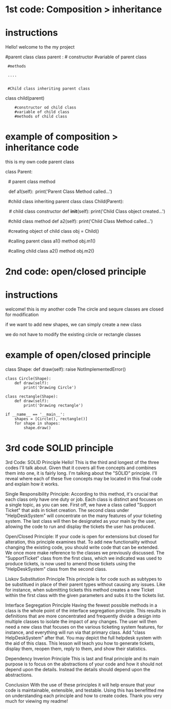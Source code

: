 # 1st code: Composition > inheritance​ 
# instructions
Hello! welcome to the my project 

#parent class
class parent :
     # constructor
     #variable of parent class


     #methods

     ....


     #Child class inheriting parent class
class child(parent)
 
        #constructor od child class
        #variable of child class
        #methods of child class

# example of composition > inheritance code

   this is my own code
  parent class 

class Parent: 

   # parent class method 

    def a1(self): 
           print('Parent Class Method called...') 

   #child class inheriting parent class 
class Child(Parent): 

    # child class constructor 
    def __init__(self): 
        print('Child Class object created...') 

            #child class method 
    def a2(self): 
            print('Child Class Method called...') 

   
#creating object of child class 
obj = Child() 

   #calling parent class a1() method 
   obj.m1() 

   #calling child class a2() method 
    obj.m2() 
  


 # 2nd code: open/closed principle
 # instructions

 welcome! this is my another code
 The circle and sequre classes are closed for modification
 
 if we want to add new shapes, we can simply create a new class

 we do not have to modify the existing circle or rectangle classes

# example of open/closed principle
 class Shape: 
        def draw(self): 
            raise NotImplementedError() 
     
    class Circle(Shape): 
        def draw(self): 
            print('Drawing Circle') 
     
    class rectangle(Shape): 
        def draw(self): 
            print('Drawing rectangle') 
     
    if __name__ == '__main__': 
        shapes = [Circle(), rectangle()] 
        for shape in shapes: 
            shape.draw() 


# 3rd code SOLID principle 

3rd Code: SOLID Principle
Hello! This is the third and longest of the three codes I'll talk about. Given that it covers all five concepts and combines them into one, it is fairly long. I'm talking about the "SOLID" principle. I'll reveal where each of these five concepts may be located in this final code and explain how it works.

Single Responsibility Principle:
According to this method, it's crucial that each class only have one duty or job. Each class is distinct and focuses on a single topic, as you can see. First off, we have a class called "Support Ticket" that aids in ticket creation. The second class under "HelpDeskSystem" will concentrate on the many features of your ticketing system. The last class will then be designated as your main by the user, allowing the code to run and display the tickets the user has produced.

Open/Closed Principle:
If your code is open for extensions but closed for alteration, this principle examines that. To add new functionality without changing the existing code, you should write code that can be extended. We once more make reference to the classes we previously discussed. The "SupportTicket" class from the first class, which we indicated was used to produce tickets, is now used to amend those tickets using the "HelpDeskSystem" class from the second class.

Liskov Substitution Principle
This principle is for code such as subtypes to be substitued in place of their parent types without causing any issues. Like for instance, when submitting tickets this method creates a new Ticket within the first class with the given parameters and subs it to the tickets list.

Interface Segregation Principle
Having the fewest possible methods in a class is the whole point of the interface segregation principle. This results in definitions that are more concentrated and frequently divide a design into multiple classes to isolate the impact of any changes. The user will then need a new class that focuses on the various ticketing system features, for instance, and everything will run via that primary class. Add "class HelpDeskSystem" after that. You may depict the full helpdesk system with the aid of this class. This lesson will teach you how to generate tickets, display them, reopen them, reply to them, and show their statistics.

Dependency Inverion Principle
This is last and final principle and its main purpose is to focus on the abstractions of your code and how it should not depend upon the details. Instead the details should depend upon the abstractions. 

Conclusion
With the use of these principles it will help ensure that your code is maintainable, extensible, and testable. Using this has benefitted me on understanding each principle and how to create codes. Thank you very much for viewing my readme!

  
